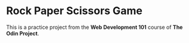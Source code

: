 # Rock Paper Scissors Game
This is a practice project from the **Web Development 101** course of **The Odin Project**.
